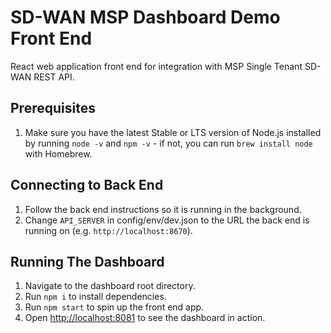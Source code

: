 # SD-WAN MSP Dashboard Demo Front End

React web application front end for integration with MSP Single Tenant SD-WAN REST API.

## Prerequisites

1. Make sure you have the latest Stable or LTS version of Node.js installed by running `node -v` and `npm -v` - if not, you can run `brew install node` with Homebrew.

## Connecting to Back End

1. Follow the back end instructions so it is running in the background.
2. Change `API_SERVER` in config/env/dev.json to the URL the back end is running on (e.g. `http://localhost:8670`).

## Running The Dashboard

1. Navigate to the dashboard root directory.
2. Run `npm i` to install dependencies.
3. Run `npm start` to spin up the front end app.
4. Open [http://localhost:8081](http://localhost:8671) to see the dashboard in action.
